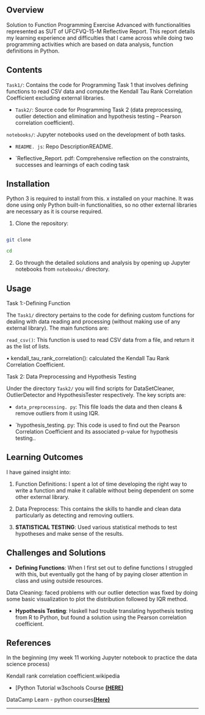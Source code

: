 ## Overview

Solution to Function Programming Exercise Advanced with functionalities represented as SUT of UFCFVQ-15-M Reflective Report. This report details my learning experience and difficulties that I came across while doing two programming activities which are based on data analysis, function definitions in Python.

## Contents

`Task1/`: Contains the code for Programming Task 1 that involves defining functions to read CSV data and compute the Kendall Tau Rank Correlation Coefficient excluding external libraries.

- `Task2/`: Source code for Programming Task 2 (data preprocessing, outlier detection and elimination and hypothesis testing – Pearson correlation coefficient).

`notebooks/`: Jupyter notebooks used on the development of both tasks.

- `README. js`: Repo DescriptionREADME.

- `Reflective_Report. pdf: Comprehensive reflection on the constraints, successes and learnings of each coding task

## Installation

Python 3 is required to install from this. x installed on your machine. It was done using only Python built-in functionalities, so no other external libraries are necessary as it is course required.

1. Clone the repository:

```bash

git clone

cd

```

2. Go through the detailed solutions and analysis by opening up Jupyter notebooks from `notebooks/` directory.

## Usage

Task 1:-Defining Function

The `Task1/` directory pertains to the code for defining custom functions for dealing with data reading and processing (without making use of any external library). The main functions are:

`read_csv()`: This function is used to read CSV data from a file, and return it as the list of lists.

• kendall_tau_rank_correlation(): calculated the Kendall Tau Rank Correlation Coefficient.

Task 2: Data Preprocessing and Hypothesis Testing

Under the directory `Task2/` you will find scripts for DataSetCleaner, OutlierDetector and HypothesisTester respectively. The key scripts are:

- `data_preprocessing. py`: This file loads the data and then cleans & remove outliers from it using IQR.

- `hypothesis_testing. py: This code is used to find out the Pearson Correlation Coefficient and its associated p-value for hypothesis testing..

## Learning Outcomes

I have gained insight into:

1. Function Definitions: I spent a lot of time developing the right way to write a function and make it callable without being dependent on some other external library.

2. Data Preprocess: This contains the skills to handle and clean data particularly as detecting and removing outliers.

3. **STATISTICAL TESTING**: Used various statistical methods to test hypotheses and make sense of the results.

## Challenges and Solutions

- **Defining Functions**: When I first set out to define functions I struggled with this, but eventually got the hang of by paying closer attention in class and using outside resources.

Data Cleaning: faced problems with our outlier detection was fixed by doing some basic visualization to plot the distribution followed by IQR method.

- **Hypothesis Testing**: Haskell had trouble translating hypothesis testing from R to Python, but found a solution using the Pearson correlation coefficient.

## References

In the beginning (my week 11 working Jupyter notebook to practice the data science process)

Kendall rank correlation coefficient.wikipedia

- [Python Tutorial w3schools Course [**(HERE)**](https://www.w3schools.com/)

DataCamp Learn - python courses[**(Here)**](http://www.datacamp.com/)

---
